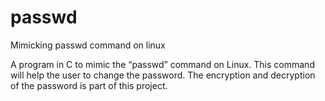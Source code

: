 # passwd
Mimicking passwd command on linux

A program in C to mimic the “passwd” command on Linux. This command will help the user to change the password. The encryption and decryption of the password is part of this project.
